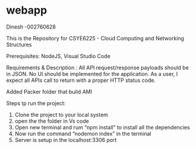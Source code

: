# webapp
Dinesh -002760628

This is the Repository for CSYE6225 - Cloud Computing and Networking Structures

Prerequisites: NodeJS, Visual Studio Code 

Requirements & Description : All API request/response payloads should be in JSON. No UI should be implemented for the application. As a user, I expect all APIs call to return with a proper HTTP status code.

Added Packer folder that build AMI 

Steps tp run the project:
1. Clone the project to your local system
2. open the the folder in Vs code
3. Open new terminal and rum “npm install” to install all the dependencies
4. Now run the command “nodemon index” in the terminal
5. Server is setup in the localhost:3306 port

